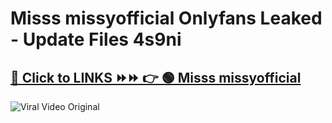 
 # Misss missyofficial Onlyfans Leaked - Update Files 4s9ni

## <h2><a href="https://clipsfans.com/Misss_missyofficial&ref=git">🔗 Click to LINKS ⏩⏩ 👉 🟢 Misss missyofficial </a></h2>

<a href="https://clipsfans.com/Misss_missyofficial&ref=git" rel="nofollow" data-target="animated-image.originalLink"><img src="https://i.ibb.co.com/xMMVF88/686577567.gif" alt="Viral Video Original" style="max-width: 100%; display: inline-block;" data-target="animated-image.originalImage"></a>

